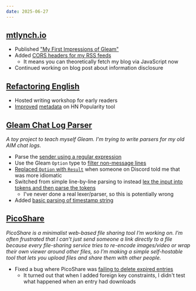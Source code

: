 ```yaml
---
date: 2025-06-27
---
```


## [mtlynch.io](https://mtlynch.io)

- Published ["My First Impressions of Gleam"](https://mtlynch.io/notes/gleam-first-impressions/)
- Added [CORS headers for my RSS feeds](https://github.com/mtlynch/mtlynch.io/pull/1505)
  - It means you can theoretically fetch my blog via JavaScript now
- Continued working on blog post about information disclosure

## [Refactoring English](https://refactoringenglish.com)

- Hosted writing workshop for early readers
- [Improved](https://github.com/mtlynch/hn-popularity-contest-data/pull/64) [metadata](https://github.com/mtlynch/hn-popularity-contest-data/pull/65) on HN Popularity tool

## [Gleam Chat Log Parser](https://codeberg.org/mtlynch/gleam-chat-log-parser)

_A toy project to teach myself Gleam. I'm trying to write parsers for my old AIM chat logs._

- Parse the [sender using a regular expression](https://codeberg.org/mtlynch/gleam-chat-log-parser/pulls/4)
- Use the Gleam `Option` type to [filter non-message lines](https://codeberg.org/mtlynch/gleam-chat-log-parser/pulls/5)
- [Replaced `Option` with `Result`](https://codeberg.org/mtlynch/gleam-chat-log-parser/pulls/7) when someone on Discord told me that was more idiomatic
- Switched from simple line-by-line parsing to instead [lex the input into tokens and then parse the tokens](https://codeberg.org/mtlynch/gleam-chat-log-parser/pulls/9)
  - I've never done a real lexer/parser, so this is potentially wrong
- Added [basic parsing of timestamp string](https://codeberg.org/mtlynch/gleam-chat-log-parser/pulls/10)

## [PicoShare](https://pico.rocks)

_PicoShare is a minimalist web-based file sharing tool I’m working on. I’m often frustrated that I can’t just send someone a link directly to a file because every file-sharing service tries to re-encode images/video or wrap their own viewer around other files, so I’m making a simple self-hostable tool that lets you upload files and share them with other people._

- Fixed a bug where PicoShare was [failing to delete expired entries](https://github.com/mtlynch/picoshare/pull/689)
  - It turned out that when I added foreign key constraints, I didn't test what happened when an entry had downloads
